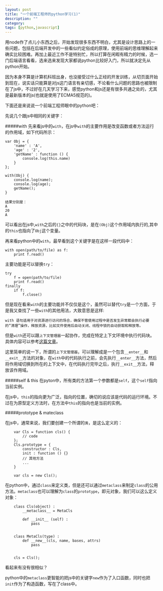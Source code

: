 ```yaml
---
layout: post
title: "一个前端工程师的python学习(1)"
description: ""
category: 
tags: [python,javascript]
---
```



用node作了点儿小东西之后，开始发现很多东西不明白，尤其是设计思路上的一些问题，包括在后端开发中的一些看似约定俗成的原理，使用前端的思维理解起来确实比较困难。再加上最近工作不是特别忙，所以打算在闲暇有精力的时候，选一门后端语言看看，选来选来发现大家都说python比较好入门，所以就决定先从python开始。

因为本身不算是计算机科班出身，也没接受过什么正经的开发训练，从切页面开始到现在，说实话只能算是对js这门语言有亲切感，不论看什么问题的思路也被限制在了js中，不过好在几天学习下来，感觉python和js还是有很多共通之处的，尤其是最新版本的js(也就是使用了ECMA5规范的)。

下面还是来说说一个前端工程师眼中的python吧：

先说几个跟js中相同的关键字：

#####with
先来看js中的`with`，在js中`with`的主要作用是改变函数或者方法运行的作用域，如下代码所示：

	var Obj = {
		'name' : 'A',
		'age' : '2',
		'getName' : function () {
			console.log(this.name)
		}
	};
	
	with(Obj) {
		console.log(name);
		console.log(age);
		getName();
	}
	
	结果分别是：
	A
	20
	A
可以看出在js中,`with`之后的`{}`之中的代码块，是在`(Obj)`这个作用域内执行的,其中的`this`也指向了`Obj`这个变量。


再来看python中的`with`，最早看到这个关键字是在这样一段代码中：

	with open(path/to/file) as f:
		print f.read()
		
主要功能是可以替换`try`：

	try
		f = open(path/to/file)
		print f.read()
	finally
		if f:
			f.close()

但是现在看来`with`的主要功能并不仅仅是这个，虽然可以替代`try`是一个方面，于是我又查找了一些`with`的其他用法，大致意思是这样:

	with 语句适用于对资源进行访问的场合，确保不管使用过程中是否发生异常都会执行必要的“清理”操作，释放资源，比如文件使用后自动关闭、线程中锁的自动获取和释放等。
	
但是`with`还可以跟`上下文管理器`一起协作，完成在特定上下文环境中执行代码块。具体内容可以参考[这篇文章](http://www.ibm.com/developerworks/cn/opensource/os-cn-pythonwith/)。

这里简单的说一下，所谓的`上下文管理器`，可以理解成是一个包含`__enter__`和`__exit__`方法的对象，在`with`中的代码执行之前，会先执行`__enter__`方法，然后将作用域切换到所在的上下文中，在代码执行完毕之后，执行`__exit__`方法，释放该作用域。



#####self & this
在pyton中，所有类的方法第一个参数都是`self`，这个`self`指向当前实例。

在js中，`this`的指向更为广泛，指向的位置，确切的说应该是代码的运行环境。不过在为原型定义方法时，在方法中`this`的指向也是当前的实例。

#####prototype & mateclass

在js中，通常来说，我们要创建一个所谓的`类`，是这么定义的：

		var Cls = function cls() {
			// code
		};
		Cls.prototype = {
			constructor : Cls,
			init : function () {}
			// 其他方法
			...
		}
		
		var cls = new Cls();

在python中，通过`class`来定义类，但是还可以通过`metaclass`来制定`class`的公用方法。`metaclass`也可以理解为`class`的`prototype`，即元对象，我们可以这么定义对象：

		class Cls(object) :
			__metaclass__ = MetaCls
			
			def __init__ (self) :
				pass

		
		class MetaCls(type) :
			def __new__(cls, name, bases, attrs) 
				pass
				
		
		cls = Cls();

看起来有没有很相似？

python中的`metaclass`更智能的把js中的关键字`new`作为了入口函数，同时也把`init`作为了构造函数，写在了class中。


				
				
		




